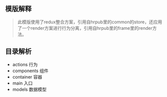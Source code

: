## 模版解释

> 此模版使用了redux整合方案，引用自hrpub里的common的store，还应用了一个render方案进行行为分离，引用自hrpub里的frame里的render方法。

## 目录解析

- actions 行为
- components 组件
- container 容器
- main 入口
- models 数据模型